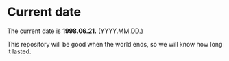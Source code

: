 # Current date

The current date is **1998.06.21.** (YYYY.MM.DD.)

This repository will be good when the world ends, so we will know how long it lasted.